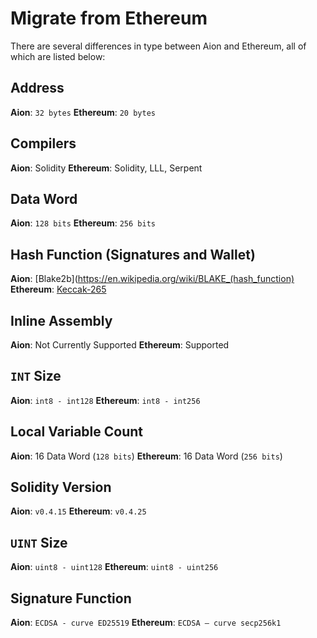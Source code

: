 # Migrate from Ethereum

There are several differences in type between Aion and Ethereum, all of which are listed below:

## Address

**Aion**: `32 bytes`
**Ethereum**: `20 bytes`

## Compilers

**Aion**: Solidity
**Ethereum**: Solidity, LLL, Serpent

## Data Word

**Aion**: `128 bits`
**Ethereum**: `256 bits`

## Hash Function (Signatures and Wallet)

**Aion**: [Blake2b](https://en.wikipedia.org/wiki/BLAKE_(hash_function)
**Ethereum**: [Keccak-265](https://keccak.team/keccak_specs_summary.html)

## Inline Assembly

**Aion**: Not Currently Supported
**Ethereum**: Supported

## `INT` Size

**Aion**: `int8 - int128`
**Ethereum**: `int8 - int256`

## Local Variable Count

**Aion**: 16 Data Word (`128 bits`)
**Ethereum**: 16 Data Word (`256 bits`)

## Solidity Version

**Aion**: `v0.4.15`
**Ethereum**: `v0.4.25`

## `UINT` Size

**Aion**: `uint8 - uint128`
**Ethereum**: `uint8 - uint256`

## Signature Function

**Aion**: `ECDSA - curve ED25519`
**Ethereum**: `ECDSA – curve secp256k1`